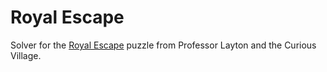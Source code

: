 Royal Escape
============

Solver for the [Royal Escape][1] puzzle from Professor Layton and the Curious Village.

[1]: https://layton.fandom.com/wiki/Puzzle:Royal_Escape
